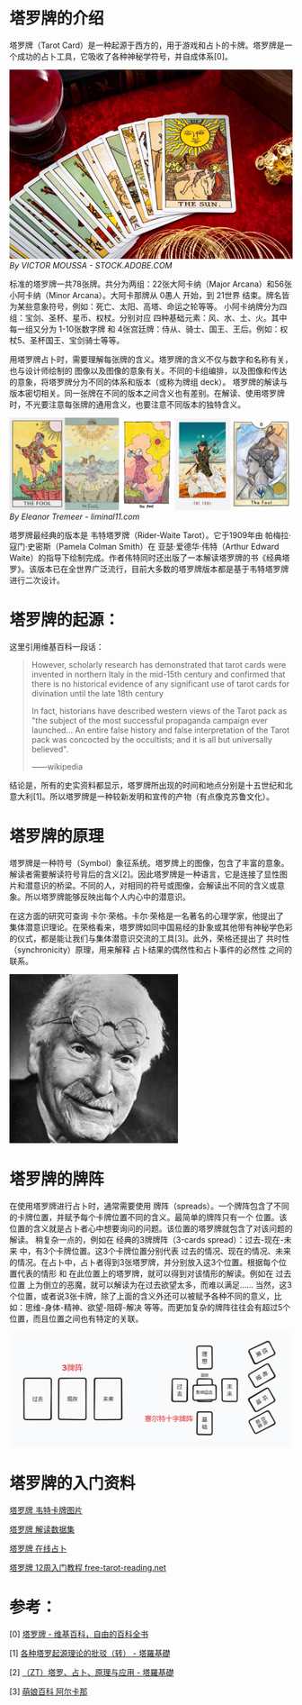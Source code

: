 # 塔罗牌的介绍

塔罗牌（Tarot Card）是一种起源于西方的，用于游戏和占卜的卡牌。塔罗牌是一个成功的占卜工具，它吸收了各种神秘学符号，并自成体系[0]。

![tarot cards](../images/tarot-VICTORMOUSSA-STOCK.ADOBE.COM.png)
*By VICTOR MOUSSA - STOCK.ADOBE.COM*


标准的塔罗牌一共78张牌。共分为两组：22张大阿卡纳（Major Arcana）和56张小阿卡纳（Minor Arcana）。大阿卡那牌从 0愚人 开始，到 21世界 结束。牌名皆为某些意象符号，例如：死亡、太阳、高塔、命运之轮等等。
小阿卡纳牌分为四组：宝剑、圣杯、星币、权杖。分别对应 四种基础元素：风、水、土、火。其中每一组又分为 1-10张数字牌 和 4张宫廷牌：侍从、骑士、国王、王后。例如：权杖5、圣杯国王、宝剑骑士等等。

用塔罗牌占卜时，需要理解每张牌的含义。塔罗牌的含义不仅与数字和名称有关，也与设计师绘制的 图像以及图像的意象有关。不同的卡组编排，以及图像和传达的意象，将塔罗牌分为不同的体系和版本（或称为牌组 deck）。
塔罗牌的解读与版本密切相关。同一张牌在不同的版本之间含义也有差别。在解读、使用塔罗牌时，不光要注意每张牌的通用含义，也要注意不同版本的独特含义。

![the fool in different decks](../images/tarotFool-EleanorTremeer-liminal11.com.png)
*By Eleanor Tremeer - liminal11.com*


塔罗牌最经典的版本是 韦特塔罗牌（Rider-Waite Tarot）。它于1909年由 帕梅拉·寇门·史密斯（Pamela Colman Smith）在 亚瑟·爱德华·伟特（Arthur Edward Waite）的指导下绘制完成。作者伟特同时还出版了一本解读塔罗牌的书《经典塔罗》。该版本已在全世界广泛流行，目前大多数的塔罗牌版本都是基于韦特塔罗牌进行二次设计。


# 塔罗牌的起源：

这里引用维基百科一段话：

>However, scholarly research has demonstrated that tarot cards were invented in northern Italy in the mid-15th century and confirmed that there is no historical evidence of any significant use of tarot cards for divination until the late 18th century
>
>In fact, historians have described western views of the Tarot pack as "the subject of the most successful propaganda campaign ever launched... An entire false history and false interpretation of the Tarot pack was concocted by the occultists; and it is all but universally believed".
>
>——wikipedia

结论是，所有的史实资料都显示，塔罗牌所出现的时间和地点分别是十五世纪和北意大利[1]。所以塔罗牌是一种较新发明和宣传的产物（有点像克苏鲁文化）。


# 塔罗牌的原理

塔罗牌是一种符号（Symbol）象征系统。塔罗牌上的图像，包含了丰富的意象。解读者需要解读符号背后的含义[2]。因此塔罗牌是一种语言，它是连接了显性图片和潜意识的桥梁。不同的人，对相同的符号或图像，会解读出不同的含义或意象。所以塔罗牌能够反映出每个人内心中的潜意识。

在这方面的研究可查询 卡尔·荣格。卡尔·荣格是一名著名的心理学家，他提出了 集体潜意识理论。在荣格看来，塔罗牌如同中国易经的卦象或其他带有神秘学色彩的仪式，都是能让我们与集体潜意识交流的工具[3]。此外，荣格还提出了 共时性（synchronicity）原理，用来解释 占卜结果的偶然性和占卜事件的必然性 之间的联系。

![Carl Jung](../images/Jung.jpg)


# 塔罗牌的牌阵

在使用塔罗牌进行占卜时，通常需要使用 牌阵（spreads）。一个牌阵包含了不同的卡牌位置，并赋予每个卡牌位置不同的含义。最简单的牌阵只有一个 位置。该位置的含义就是占卜者心中想要询问的问题。该位置的塔罗牌就包含了对该问题的解读。
稍复杂一点的，例如在 经典的3牌牌阵（3-cards spread）：过去-现在-未来 中，有3个卡牌位置。这3个卡牌位置分别代表 过去的情况、现在的情况、未来的情况。在占卜中，占卜者得到3张塔罗牌，并分别放入这3个位置。根据每个位置代表的情形 和 在此位置上的塔罗牌，就可以得到对该情形的解读。例如在 过去位置 上为倒立的恶魔，就可以解读为在过去欲望太多，而难以满足……
当然，这3个位置，或者说3张卡牌，除了上面的含义外还可以被赋予各种不同的意义，比如：思维-身体-精神、欲望-阻碍-解决 等等。而更加复杂的牌阵往往会有超过5个位置，而且位置之间也有特定的关联。

![tarot spreads](../images/tarotSpreads.png)


# 塔罗牌的入门资料

[塔罗牌 韦特卡牌图片](https://github.com/Searge/tarot)

[塔罗牌 解读数据集](https://www.kaggle.com/datasets/lsind18/tarot-json)

[塔罗牌 在线占卜](https://tarot-world-rws-deck.web.app)

[塔罗牌 12周入门教程 free-tarot-reading.net](https://www.free-tarot-reading.net/learn-tarot)


# 参考：

[0]  [塔罗牌 - 维基百科，自由的百科全书](https://zh.wikipedia.org/wiki/%E5%A1%94%E7%BE%85%E7%89%8C)

[1]  [各种塔罗起源理论的批驳（转） - 塔羅基礎 ](http://www.imslr.com/thread-26141-1-1.html)

[2]  [（ZT）塔罗、占卜、原理与应用 - 塔羅基礎](http://www.imslr.com/thread-26218-1-1.html)

[3]  [萌娘百科 阿尔卡那](https://mzh.moegirl.org.cn/%E9%98%BF%E5%B0%94%E5%8D%A1%E9%82%A3)

